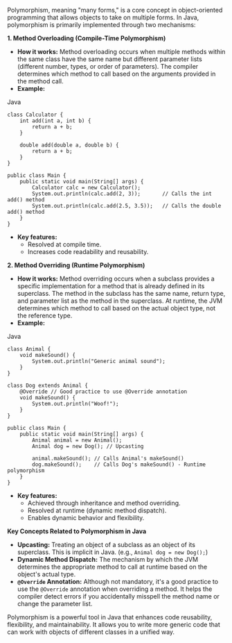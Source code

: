 Polymorphism, meaning "many forms," is a core concept in object-oriented programming that allows objects to take on multiple forms. In Java, polymorphism is primarily implemented through two mechanisms:

**1. Method Overloading (Compile-Time Polymorphism)**

- **How it works:** Method overloading occurs when multiple methods within the same class have the same name but different parameter lists (different number, types, or order of parameters). The compiler determines which method to call based on the arguments provided in the method call.
- **Example:**

Java

```
class Calculator {
    int add(int a, int b) {
        return a + b;
    }

    double add(double a, double b) {
        return a + b;
    }
}

public class Main {
    public static void main(String[] args) {
        Calculator calc = new Calculator();
        System.out.println(calc.add(2, 3));       // Calls the int add() method
        System.out.println(calc.add(2.5, 3.5));   // Calls the double add() method
    }
}
```

- **Key features:**
    - Resolved at compile time.
    - Increases code readability and reusability.

**2. Method Overriding (Runtime Polymorphism)**

- **How it works:** Method overriding occurs when a subclass provides a specific implementation for a method that is already defined in its superclass. The method in the subclass has the same name, return type, and parameter list as the method in the superclass. At runtime, the JVM determines which method to call based on the actual object type, not the reference type.
- **Example:**

Java

```
class Animal {
    void makeSound() {
        System.out.println("Generic animal sound");
    }
}

class Dog extends Animal {
    @Override // Good practice to use @Override annotation
    void makeSound() {
        System.out.println("Woof!");
    }
}

public class Main {
    public static void main(String[] args) {
        Animal animal = new Animal();
        Animal dog = new Dog(); // Upcasting

        animal.makeSound(); // Calls Animal's makeSound()
        dog.makeSound();    // Calls Dog's makeSound() - Runtime polymorphism
    }
}
```

- **Key features:**
    - Achieved through inheritance and method overriding.
    - Resolved at runtime (dynamic method dispatch).
    - Enables dynamic behavior and flexibility.

**Key Concepts Related to Polymorphism in Java**

- **Upcasting:** Treating an object of a subclass as an object of its superclass. This is implicit in Java. (e.g., `Animal dog = new Dog();`)
- **Dynamic Method Dispatch:** The mechanism by which the JVM determines the appropriate method to call at runtime based on the object's actual type.
- **`@Override` Annotation:** Although not mandatory, it's a good practice to use the `@Override` annotation when overriding a method. It helps the compiler detect errors if you accidentally misspell the method name or change the parameter list.

Polymorphism is a powerful tool in Java that enhances code reusability, flexibility, and maintainability. It allows you to write more generic code that can work with objects of different classes in a unified way.